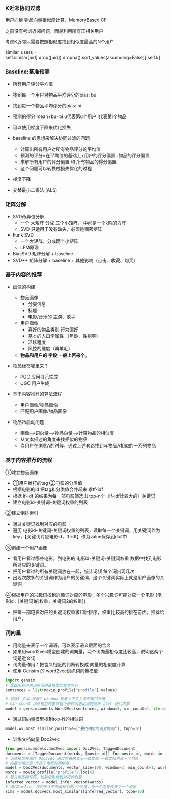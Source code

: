 ### K近邻协同过滤

用户向量 物品向量相似度计算，MemoryBased CF

之前没有考虑近邻问题，而是利用所有正相关用户

考虑K近邻只需要按照相似度找到相似度最高的N个用户

similar_users = self.similar[uid].drop([uid]).dropna().sort_values(ascending=False)[:self.k]



### Baseline:基准预测

- 所有用户评分平均值

- 找到每一个用户对物品平均评分的bias: bu

- 找到每一个物品平均评分的bias: bi

- 预测的得分 mean+bu+bi u代表第u个用户 i代表第i个物品

- 可以使用梯度下降来优化损失

  

- baseline 的思想来解决协同过滤的问题

  - 计算出所有用户对所有物品评分的平均值
  - 预测的评分=在平均值的基础上+用户的评分偏置+物品的评分偏置
  - 求解所有用户的评分偏置 和 所有物品的得分偏置
  - 这个问题可以转换成损失优化的过程

- 梯度下降

- 交替最小二乘法 (ALS)



### 矩阵分解

- SVD奇异值分解
  - 一个 大矩阵 分成 三个小矩阵， 中间是一个k阶的方阵
  - SVD 只适用于没有缺失，必须是稠密矩阵
- Funk SVD
  - 一个大矩阵，分成两个小矩阵
  - LFM原理
- BiasSVD 矩阵分解 + baseline
- SVD++ 矩阵分解 + baseline + 其他影响（点击、收藏、购买）



### 基于内容的推荐

- 画像的构建
  - 物品画像
    - 分类信息
    - 标题
    - 电影/音乐的 主演、歌手
  - 用户画像
    - 喜好的物品类别 行为偏好
    - 基本的人口学属性 （年龄、性别等）
    - 活跃程度
    - 风控的维度（薅羊毛）
  - **物品和用户的 字段 一般上百来个。**
- 物品标签哪里来？
  - PGC 应用自己生成
  - UGC 用户生成

- 基于内容推荐的算法流程
  - 用户画像/物品画像
  - 匹配用户画像/物品画像
- 物品冷启动问题
  - 画像—>词向量—>物品向量—>计算物品的相似度
  - 从文本描述的角度来找相似的物品
  - 当用户在浏览A的时候，通过上述套路找到与物品A相似的一系列物品



### 基于内容推荐的流程

①建立物品画像

- ①用户给打的tag  ②电影的分类值
- 根据电影的id 把tag和分类值合并起来 求tf-idf
- 根据 if-idf 的结果为每一部电影筛选出 top-n个（if-idf比较大的）关键词
- 建立电影id-关键词-关键词权重的列表

②建立倒排索引

- 通过关键词找到对应的电影
- 遍历 电影id-关键词-关键词权重的列表，读取每一个关键词，用关键词作为key，【关键词对应电影id，tf-idf】作为value保存到dict中

③创建一个用户画像

- 看用户看过哪些电影，到电影的 电影id-关键词-关键词权重 数据中找到电影所对应的关键词。
- 把用户看过的所有关键词放在一起，统计词频 每个词出现几次
- 出现次数多的关键词作为用户的关键词，这个关键词实际上就是用户画像的关键词

④根据用户的兴趣词找到兴趣词对应的电影，多个兴趣词可能对应一个电影 {电影id：[关键词1的权重，关键词2的权重]}

- 把每一部电影对应的关键词权重求和后排序，权重比较高的排在前面，推荐给用户。



### 词向量

- 用向量来表示一个词语，可以表示语义层面的含义
- 如果用word2vec模型创建的词向量，两个词向量相似度比较高，说明这两个词是近义词
- 词向量作用：把含义相近的判断转换成 向量的相似度计算
- 使用 Gensim 的 word2vec训练词向量模型

```python
import gensim
# 准备所有用来训练词向量模型的文本内容
sentences = list(movie_profile["profile"].values)

# 参数1 文本 参数2 window 观察上下文关系的窗口长度
# min_count 训练模型时要保留下来的词语出现的频率 iter 迭代次数
model = gensim.models.Word2Vec(sentences, window=3, min_count=1, iter=20)
```

- 通过词向量模型找到top-N的相似词

```python
model.wv.most_similar(positive=["要找相似的词对的词"], topn=10)
```

- 训练文档向量 Doc2vec

```python
from gensim.models.doc2vec import Doc2Vec, TaggedDocument
documents = [TaggedDocument(words, [movie_id]) for movie_id, words in movie_profile["profile"].iteritems()]
# 训练模型并保存 Doc2vec 通过向量来表示一篇文档 一篇文档对应一个电影
# 向量的相似度 代表了电影的相似度
model = Doc2Vec(documents, vector_size=100, window=3, min_count=1, workers=4, epochs=20)
words = movie_profile["profile"].loc[6]
# 导入电影的标签，找到电影文档对应的向量
inferred_vector = model.infer_vector(words)
# 通过Doc2vec 找到传入的向量相似的n个向量，每一个向量代表了一个电影
sims = model.docvecs.most_similar([inferred_vector], topn=10)
```

